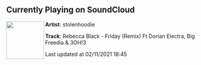 ## Currently Playing on SoundCloud

[<img align="left" width="100" src="https://i1.sndcdn.com/artworks-o8cyVjFfPPAw43eL-Bg8Lwg-t50x50.jpg">](https://soundcloud.com/stolenhoodie/rebecca-black-friday-remix-ft-dorian-electra-big-freedia-3oh3)

**Artist**: stolenhoodie 

**Track**: Rebecca Black - Friday (Remix) Ft Dorian Electra, Big Freedia & 3OH!3

Last updated at 02/11/2021 18:45

